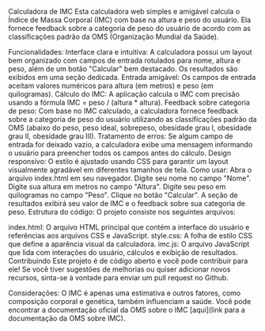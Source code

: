 Calculadora de IMC
Esta calculadora web simples e amigável calcula o Índice de Massa Corporal (IMC) com base na altura e peso do usuário. Ela fornece feedback sobre a categoria de peso do usuário de acordo com as classificações padrão da OMS (Organização Mundial da Saúde).

Funcionalidades:
Interface clara e intuitiva: A calculadora possui um layout bem organizado com campos de entrada rotulados para nome, altura e peso, além de um botão "Calcular" bem destacado. Os resultados são exibidos em uma seção dedicada.
Entrada amigável: Os campos de entrada aceitam valores numéricos para altura (em metros) e peso (em quilogramas).
Cálculo do IMC: A aplicação calcula o IMC com precisão usando a fórmula IMC = peso / (altura * altura).
Feedback sobre categoria de peso: Com base no IMC calculado, a calculadora fornece feedback sobre a categoria de peso do usuário utilizando as classificações padrão da OMS (abaixo do peso, peso ideal, sobrepeso, obesidade grau I, obesidade grau II, obesidade grau III).
Tratamento de erros: Se algum campo de entrada for deixado vazio, a calculadora exibe uma mensagem informando o usuário para preencher todos os campos antes do cálculo.
Design responsivo: O estilo é ajustado usando CSS para garantir um layout visualmente agradável em diferentes tamanhos de tela.
Como usar:
Abra o arquivo index.html em seu navegador.
Digite seu nome no campo "Nome".
Digite sua altura em metros no campo "Altura".
Digite seu peso em quilogramas no campo "Peso".
Clique no botão "Calcular".
A seção de resultados exibirá seu valor de IMC e o feedback sobre sua categoria de peso.
Estrutura do código:
O projeto consiste nos seguintes arquivos:

index.html: O arquivo HTML principal que contém a interface do usuário e referências aos arquivos CSS e JavaScript.
style.css: A folha de estilo CSS que define a aparência visual da calculadora.
imc.js: O arquivo JavaScript que lida com interações do usuário, cálculos e exibição de resultados.
Contribuindo
Este projeto é de código aberto e você pode contribuir para ele! Se você tiver sugestões de melhorias ou quiser adicionar novos recursos, sinta-se à vontade para enviar um pull request no Github.

Considerações:
O IMC é apenas uma estimativa e outros fatores, como composição corporal e genética, também influenciam a saúde.
Você pode encontrar a documentação oficial da OMS sobre o IMC [aqui](link para a documentação da OMS sobre IMC).
